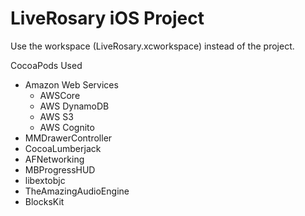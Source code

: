 # LiveRosary iOS Project

Use the workspace (LiveRosary.xcworkspace) instead of the project.

CocoaPods Used
* Amazon Web Services
  * AWSCore
  * AWS DynamoDB
  * AWS S3
  * AWS Cognito
* MMDrawerController
* CocoaLumberjack
* AFNetworking
* MBProgressHUD
* libextobjc
* TheAmazingAudioEngine
* BlocksKit
